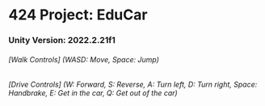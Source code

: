 # 424 Project: EduCar

### Unity Version: 2022.2.21f1

###### [Walk Controls] (WASD: Move, Space: Jump)
###### [Drive Controls] (W: Forward, S: Reverse, A: Turn left, D: Turn right, Space: Handbrake, E: Get in the car, Q: Get out of the car)
